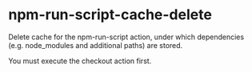 # npm-run-script-cache-delete

Delete cache for the npm-run-script action, under which dependencies (e.g. node_modules and additional paths) are stored.

You must execute the checkout action first.
